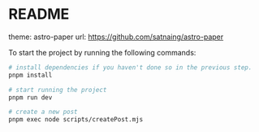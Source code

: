 # README

theme: astro-paper
url: https://github.com/satnaing/astro-paper

To start the project by running the following commands:

```bash
# install dependencies if you haven't done so in the previous step.
pnpm install

# start running the project
pnpm run dev

# create a new post
pnpm exec node scripts/createPost.mjs
```
